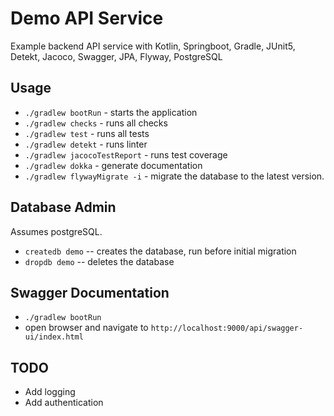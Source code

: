 # Demo API Service

Example backend API service with Kotlin, Springboot, Gradle, JUnit5, Detekt, Jacoco, Swagger, JPA, Flyway, PostgreSQL

## Usage

* `./gradlew bootRun` - starts the application
* `./gradlew checks` - runs all checks
* `./gradlew test` - runs all tests
* `./gradlew detekt` - runs linter
* `./gradlew jacocoTestReport` - runs test coverage
* `./gradlew dokka` - generate documentation
* `./gradlew flywayMigrate -i` - migrate the database to the latest version.

## Database Admin

Assumes postgreSQL.

* `createdb demo` -- creates the database, run before initial migration
* `dropdb demo` -- deletes the database

## Swagger Documentation

* `./gradlew bootRun`
* open browser and navigate to `http://localhost:9000/api/swagger-ui/index.html`

## TODO

* Add logging
* Add authentication